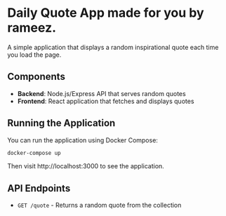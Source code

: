 # Daily Quote App made for you by rameez.

A simple application that displays a random inspirational quote each time you load the page.

## Components

- **Backend**: Node.js/Express API that serves random quotes
- **Frontend**: React application that fetches and displays quotes

## Running the Application

You can run the application using Docker Compose:

```bash
docker-compose up
```

Then visit http://localhost:3000 to see the application.

## API Endpoints

- `GET /quote` - Returns a random quote from the collection